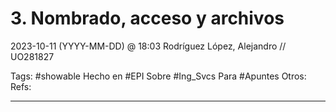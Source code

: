 # 3. Nombrado, acceso y archivos
2023-10-11 (YYYY-MM-DD) @ 18:03
Rodríguez López, Alejandro // UO281827

Tags:
	#showable
	Hecho en #EPI
	Sobre #Ing_Svcs 
	Para #Apuntes
	Otros:
	Refs:
 
<hr>

